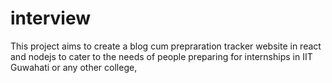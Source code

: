 # interview

This project aims to create a blog cum prepraration tracker website in react and nodejs to cater to the needs of people preparing for internships in IIT Guwahati or any other college,
